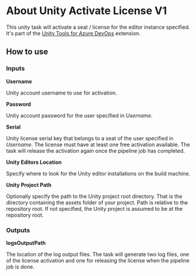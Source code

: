 # About Unity Activate License V1

This unity task will activate a seat / license for the editor instance specified. It's part of the [Unity Tools for Azure DevOps](https://marketplace.visualstudio.com/items?itemName=DinomiteStudios.64e90d50-a9c0-11e8-a356-d3eab7857116) extension.

## How to use

### Inputs

**Username**

Unity account username to use for activation.

**Password**

Unity account password for the user specified in *Username*.

**Serial**

Unity license serial key that belongs to a seat of the user specified in *Username*.
The license must have at least one free activation available. The task will
release the activation again once the pipeline job has completed.

**Unity Editors Location**

Specify where to look for the Unity editor installations on the build machine.

**Unity Project Path**

Optionally specify the path to the Unity project root directory. That is the directory containing the assets folder of your project.
Path is relative to the repository root. If not specified, the Unity project is assumed to be at the repository root.

### Outputs

**logsOutputPath**

The location of the log output files. The task will generate two log files,
one of the license activation and one for releasing the license when the pipeline job is done.